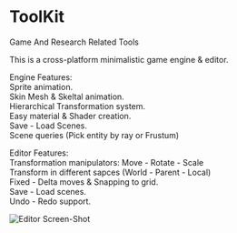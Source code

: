 # ToolKit
Game And Research Related Tools 

This is a cross-platform minimalistic game engine & editor.

Engine Features:<br>
Sprite animation.<br>
Skin Mesh & Skeltal animation.<br>
Hierarchical Transformation system.<br>
Easy material & Shader creation.<br>
Save - Load Scenes.<br>
Scene queries (Pick entity by ray or Frustum)<br>

Editor Features:<br>
Transformation manipulators: Move - Rotate - Scale<br>
Transform in different sapces (World - Parent - Local)<br>
Fixed - Delta moves & Snapping to grid.<br>
Save - Load scenes.<br>
Undo - Redo support.<br>

![Editor Screen-Shot](https://github.com/afraidofdark/ToolKit/blob/Editor-1.1/Editor_ScreenShot.PNG?raw=true "Editor")
